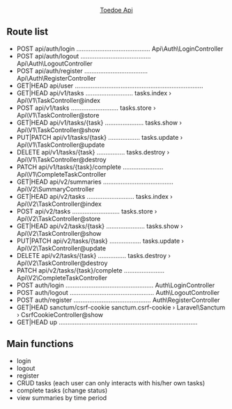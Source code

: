 <p align="center"><a href="https://api.toedoe.hakudan.online/">Toedoe Api</a></p>

## Route list

- POST            api/auth/login .......................................... Api\Auth\LoginController
- POST            api/auth/logout ........................................ Api\Auth\LogoutController
- POST            api/auth/register .................................... Api\Auth\RegisterController
- GET|HEAD        api/user ......................................................................... 
- GET|HEAD        api/v1/tasks ........................... tasks.index › Api\V1\TaskController@index
- POST            api/v1/tasks ........................... tasks.store › Api\V1\TaskController@store
- GET|HEAD        api/v1/tasks/{task} ...................... tasks.show › Api\V1\TaskController@show
- PUT|PATCH       api/v1/tasks/{task} .................. tasks.update › Api\V1\TaskController@update
- DELETE          api/v1/tasks/{task} ................ tasks.destroy › Api\V1\TaskController@destroy
- PATCH           api/v1/tasks/{task}/complete ....................... Api\V1\CompleteTaskController
- GET|HEAD        api/v2/summaries ........................................ Api\V2\SummaryController
- GET|HEAD        api/v2/tasks ........................... tasks.index › Api\V2\TaskController@index
- POST            api/v2/tasks ........................... tasks.store › Api\V2\TaskController@store
- GET|HEAD        api/v2/tasks/{task} ...................... tasks.show › Api\V2\TaskController@show
- PUT|PATCH       api/v2/tasks/{task} .................. tasks.update › Api\V2\TaskController@update
- DELETE          api/v2/tasks/{task} ................ tasks.destroy › Api\V2\TaskController@destroy
- PATCH           api/v2/tasks/{task}/complete ....................... Api\V2\CompleteTaskController
- POST            auth/login .................................................. Auth\LoginController
- POST            auth/logout ................................................ Auth\LogoutController
- POST            auth/register ............................................ Auth\RegisterController
- GET|HEAD        sanctum/csrf-cookie sanctum.csrf-cookie › Laravel\Sanctum › CsrfCookieController@show
- GET|HEAD        up ............................................................................... 

## Main functions
- login
- logout
- register
- CRUD tasks (each user can only interacts with his/her own tasks)
- complete tasks (change status)
- view summaries by time period
